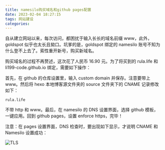 ```yaml
---
title: namesilo购买域名和github pages配置
date: 2023-02-04 18:27:15
tags: 网站建设
categories:
---
```


自从建立网站以来，每次访问，都困扰于输入长长的域名前缀 www，此外，goldspot 似乎也太长且拗口。坑爹的是，goldspot 绑定的 namesilo 账号不知为什么登不上去了。索性重开新号，购买新域名。

购买域名的过程不再赘述，这次花了人民币 16.90 元。为了将买到的 rula.life 和 li199-code.github.io 绑定，需要如下操作：

首先，在 github 的仓库设置里，输入 custom domain 并保存。注意要带上 www。然后将 hexo 本地博客源文件夹的 source 文件夹下的 CNAME 记录修改如下：

```
rula.life
```

不带 http 和 www。最后，在 namesilo 的 DNS 设置界面，选择 github 模板，一键应用。回到 github pages，设置 enforce https，完毕！

注意：在 pages 设置界面，DNS 检查时，要出现如下显示，才说明 CNAME 和 Namesilo 设置成功：

![TLS](https://s3.bmp.ovh/imgs/2023/02/25/1d4916ce3a079d2d.png)
